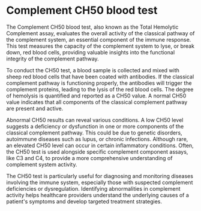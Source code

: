<!--
source: GPT-4o
abbr: CH50
aka: classical pathway hemolytic assay
aka: classical pathway hemolytic assay 50% lysis test for complement system
tags: complement-system blood-tests tests
-->

# Complement CH50 blood test

The Complement CH50 blood test, also known as the Total Hemolytic Complement assay, evaluates the overall activity of the classical pathway of the complement system, an essential component of the immune response. This test measures the capacity of the complement system to lyse, or break down, red blood cells, providing valuable insights into the functional integrity of the complement pathway.

To conduct the CH50 test, a blood sample is collected and mixed with sheep red blood cells that have been coated with antibodies. If the classical complement pathway is functioning properly, the antibodies will trigger the complement proteins, leading to the lysis of the red blood cells. The degree of hemolysis is quantified and reported as a CH50 value. A normal CH50 value indicates that all components of the classical complement pathway are present and active.

Abnormal CH50 results can reveal various conditions. A low CH50 level suggests a deficiency or dysfunction in one or more components of the classical complement pathway. This could be due to genetic disorders, autoimmune diseases such as lupus, or chronic infections. Although rare, an elevated CH50 level can occur in certain inflammatory conditions. Often, the CH50 test is used alongside specific complement component assays, like C3 and C4, to provide a more comprehensive understanding of complement system activity.

The CH50 test is particularly useful for diagnosing and monitoring diseases involving the immune system, especially those with suspected complement deficiencies or dysregulation. Identifying abnormalities in complement activity helps healthcare providers understand the underlying causes of a patient's symptoms and develop targeted treatment strategies.